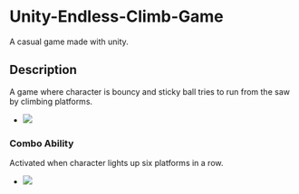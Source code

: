# Unity-Endless-Climb-Game
A casual game made with unity.
## Description
A game where character is bouncy and sticky ball tries to run from the saw by climbing platforms.
- ![](https://github.com/Pika10/Unity-Endless-Climb-Game/blob/main/ReadmeGifs/GP.gif)

### Combo Ability
Activated when character lights up six platforms in a row.
- ![](https://github.com/Pika10/Unity-Endless-Climb-Game/blob/main/ReadmeGifs/combo.gif)
